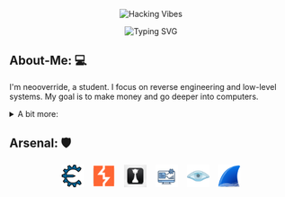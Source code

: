 <p align="center">
  <img src="https://media4.giphy.com/media/v1.Y2lkPTc5MGI3NjExYnEwMnF1YXliMjM1YTIyM2Rzd3E3d3piZjZ0bXpnZ2J6Z3BqZjJwNCZlcD12MV9pbnRlcm5hbF9naWZfYnlfaWQmY3Q9Zw/4BXepI8P8jUFc6nBJ2/giphy.gif" alt="Hacking Vibes" width="500"/>
</p>

<p align="center">
  <img src="https://readme-typing-svg.demolab.com?font=Fira+Code&pause=1000&color=DADADA&center=true&vCenter=true&width=550&lines=I+don't+play+games%2C+I+reverse+them.;I+can+analyze+memory+for+hours." alt="Typing SVG" />
</p>

## About-Me: 💻
I'm neooverride, a student. I focus on reverse engineering and low-level systems. My goal is to make money and go deeper into computers.
<details>
  <summary>A bit more:</summary>
  <br>
  <ol>
    <li><strong>Name:</strong> Alishba Abdul.</li>
    <li><strong>From:</strong> Pakistan.</li>
    <li><strong>Hobby:</strong> Coin collecting.</li>
    <li><strong>Friend:</strong> AI.</li>
    <li><strong>Fact:</strong> I prefer working alone.</li>
  </ol>
</details>

## Arsenal: 🛡️
<p align="center">
  <img src="https://raw.githubusercontent.com/neooverride/LeetCode-Solutions/main/Linked-List./cheat-engine.png" alt="Cheat Engine" width="40"/>
  &nbsp;&nbsp;
  <img src="https://raw.githubusercontent.com/neooverride/LeetCode-Solutions/main/Linked-List./burp-suite.png" alt="burp-suite" width="40"/>
  &nbsp;&nbsp;
  <img src="https://raw.githubusercontent.com/neooverride/LeetCode-Solutions/main/Linked-List./hashcat.jpeg" alt="hashcat" width="40"/>
  &nbsp;&nbsp;
  <img src="https://raw.githubusercontent.com/neooverride/LeetCode-Solutions/main/Linked-List./system-informer.jpeg" alt="system-informer" width="40"/>
  &nbsp;&nbsp;
  <img src="https://raw.githubusercontent.com/neooverride/LeetCode-Solutions/main/Linked-List./nmap.png" alt="nmap" width="40"/>
  &nbsp;&nbsp;
  <img src="https://raw.githubusercontent.com/neooverride/LeetCode-Solutions/main/Linked-List./wireshark.png" alt="wireshark" width="40"/>
</p>

